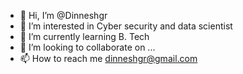 - 👋 Hi, I’m @Dinneshgr
- 👀 I’m interested in Cyber security and data scientist
- 🌱 I’m currently learning B. Tech
- 💞️ I’m looking to collaborate on ...
- 📫 How to reach me dinneshgr@gmail.com

<!---
Dinneshgr/Dinneshgr is a ✨ special ✨ repository because its `README.md` (this file) appears on your GitHub profile.
You can click the Preview link to take a look at your changes.
--->

